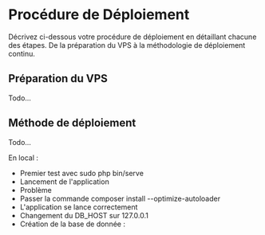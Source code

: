 # Procédure de Déploiement

Décrivez ci-dessous votre procédure de déploiement en détaillant chacune des étapes. De la préparation du VPS à la méthodologie de déploiement continu.

## Préparation du VPS

Todo...

## Méthode de déploiement

Todo...

En local :

- Premier test avec sudo php bin/serve
- Lancement de l'application
- Problème
- Passer la commande composer install --optimize-autoloader
- L'application se lance correctement
- Changement du DB_HOST sur 127.0.0.1
- Création de la base de donnée :